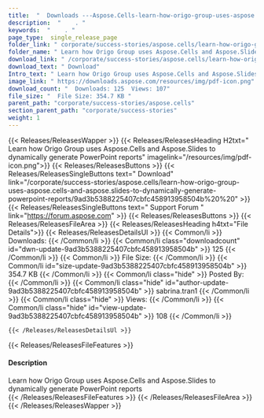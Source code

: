 ```yaml
---
title:  "  Downloads ---Aspose.Cells-learn-how-origo-group-uses-aspose.cells-and-aspose.slides-to-dynamically-generate-powerpoint-reports . " 
description:  "    . " 
keywords:  "    . " 
page_type:  single_release_page
folder_link: " corporate/success-stories/aspose.cells/learn-how-origo-group-uses-aspose.cells-and-aspose.slides-to-dynamically-generate-powerpoint-reports/"
folder_name: " Learn how Origo Group uses Aspose.Cells and Aspose.Slides to dynamically generate PowerPoint reports"
download_link: " /corporate/success-stories/aspose.cells/learn-how-origo-group-uses-aspose.cells-and-aspose.slides-to-dynamically-generate-powerpoint-reports/9ad3b5388225407cbfc458913958504b"
download_text: " Download"
Intro_text: " Learn how Origo Group uses Aspose.Cells and Aspose.Slides to dynamically generat..."
image_link: " https://downloads.aspose.com/resources/img/pdf-icon.png"
download_count: "  Downloads: 125  Views: 107"
file_size: "  File Size: 354.7 KB "
parent_path: "corporate/success-stories/aspose.cells"
section_parent_path: "corporate/success-stories"
weight: 1 
---
```


{{< Releases/ReleasesWapper >}}
  {{< Releases/ReleasesHeading H2txt=" Learn how Origo Group uses Aspose.Cells and Aspose.Slides to dynamically generate PowerPoint reports" imagelink="/resources/img/pdf-icon.png">}}
  {{< Releases/ReleasesButtons >}}
    {{< Releases/ReleasesSingleButtons text=" Download" link="/corporate/success-stories/aspose.cells/learn-how-origo-group-uses-aspose.cells-and-aspose.slides-to-dynamically-generate-powerpoint-reports/9ad3b5388225407cbfc458913958504b%20%20" >}}
    {{< Releases/ReleasesSingleButtons text=" Support Forum " link="https://forum.aspose.com" >}}
  {{< Releases/ReleasesButtons >}}
  {{< Releases/ReleasesFileArea >}}
    {{< Releases/ReleasesHeading h4txt="File Details">}}
    {{< Releases/ReleasesDetailsUl >}}
            {{< Common/li  >}} Downloads: {{< /Common/li >}} 
      {{< Common/li class="downloadcount" id="dwn-update-9ad3b5388225407cbfc458913958504b" >}} 125 {{< /Common/li >}} 
      {{< Common/li  >}} File Size: {{< /Common/li >}} 
      {{< Common/li id="size-update-9ad3b5388225407cbfc458913958504b" >}} 354.7 KB {{< /Common/li >}} 
      {{< Common/li  class="hide" >}} Posted By: {{< /Common/li >}} 
      {{< Common/li class="hide" id="author-update-9ad3b5388225407cbfc458913958504b" >}} sabrina.tran1 {{< /Common/li >}} 
      {{< Common/li class="hide"  >}} Views: {{< /Common/li >}} 
      {{< Common/li class="hide" id="view-update-9ad3b5388225407cbfc458913958504b" >}} 108 {{< /Common/li >}} 

    {{< /Releases/ReleasesDetailsUl >}}

  {{< Releases/ReleasesFileFeatures >}}
      <h4>Description</h4><div class="HTMLDescription">Learn how Origo Group uses Aspose.Cells and Aspose.Slides to dynamically generate PowerPoint reports</div>
  {{< /Releases/ReleasesFileFeatures >}}
 {{< /Releases/ReleasesFileArea >}}
{{< /Releases/ReleasesWapper >}}


